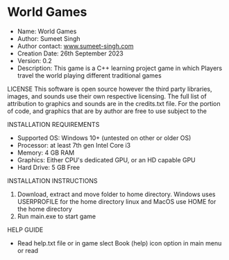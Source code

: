 # World Games

* Name: World Games
* Author: Sumeet Singh
* Author contact: www.sumeet-singh.com
* Creation Date: 26th September 2023
* Version: 0.2
* Description: This game is a C++ learning project game in which Players travel
the world playing different traditional games


LICENSE
This software is open source however the third party libraries, images, and sounds
use their own respective licensing.
The full list of attribution to graphics and sounds are in the credits.txt file.
For the portion of code, and graphics that are by author are free to use subject
to the 


INSTALLATION REQUIREMENTS
* Supported OS: Windows 10+ (untested on other or older OS)
* Processor: at least 7th gen Intel Core i3 
* Memory: 4 GB RAM
* Graphics: Either CPU's dedicated GPU, or an HD capable GPU
* Hard Drive: 5 GB Free


INSTALLATION INSTRUCTIONS
1. Download, extract and move folder to home directory.
Windows uses USERPROFILE for the home directory
linux and MacOS use HOME for the home directory
2. Run main.exe to start game


HELP GUIDE
* Read help.txt file or in game slect Book (help) icon option in main menu or read 


